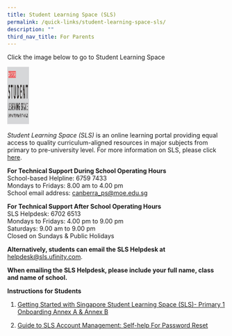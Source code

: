 ```yaml
---
title: Student Learning Space (SLS)
permalink: /quick-links/student-learning-space-sls/
description: ""
third_nav_title: For Parents
---
```


Click the image below to go to Student Learning Space

<html>
<body>

<p><a href="https://vle.learning.moe.edu.sg/login">
<img src="/images/SLS.png" style width="50" height="132">
</a></p>

</body>
</html>
         <!-- /\* Font Definitions \*/ @font-face {font-family:Latha; panose-1:2 0 4 0 0 0 0 0 0 0; mso-font-alt:Latha; mso-font-charset:0; mso-generic-font-family:swiss; mso-font-pitch:variable; mso-font-signature:1048579 0 0 0 1 0;} @font-face {font-family:"Cambria Math"; panose-1:2 4 5 3 5 4 6 3 2 4; mso-font-charset:0; mso-generic-font-family:roman; mso-font-pitch:variable; mso-font-signature:-536869121 1107305727 33554432 0 415 0;} @font-face {font-family:DengXian; panose-1:2 1 6 0 3 1 1 1 1 1; mso-font-alt:等线; mso-font-charset:134; mso-generic-font-family:auto; mso-font-pitch:variable; mso-font-signature:-1610612033 953122042 22 0 262159 0;} @font-face {font-family:Calibri; panose-1:2 15 5 2 2 2 4 3 2 4; mso-font-charset:0; mso-generic-font-family:swiss; mso-font-pitch:variable; mso-font-signature:-469750017 -1073732485 9 0 511 0;} @font-face {font-family:"Comic Sans MS"; panose-1:3 15 7 2 3 3 2 2 2 4; mso-font-charset:0; mso-generic-font-family:script; mso-font-pitch:variable; mso-font-signature:647 19 0 0 159 0;} @font-face {font-family:"\\@DengXian"; panose-1:2 1 6 0 3 1 1 1 1 1; mso-font-charset:134; mso-generic-font-family:auto; mso-font-pitch:variable; mso-font-signature:-1610612033 953122042 22 0 262159 0;} /\* Style Definitions \*/ p.MsoNormal, li.MsoNormal, div.MsoNormal {mso-style-unhide:no; mso-style-qformat:yes; mso-style-parent:""; margin-top:0in; margin-right:0in; margin-bottom:8.0pt; margin-left:0in; line-height:107%; mso-pagination:widow-orphan; font-size:11.0pt; font-family:"Calibri",sans-serif; mso-ascii-font-family:Calibri; mso-ascii-theme-font:minor-latin; mso-fareast-font-family:DengXian; mso-fareast-theme-font:minor-fareast; mso-hansi-font-family:Calibri; mso-hansi-theme-font:minor-latin; mso-bidi-font-family:Latha;} a:link, span.MsoHyperlink {mso-style-priority:99; color:#0563C1; mso-themecolor:hyperlink; text-decoration:underline; text-underline:single;} a:visited, span.MsoHyperlinkFollowed {mso-style-noshow:yes; mso-style-priority:99; color:#954F72; mso-themecolor:followedhyperlink; text-decoration:underline; text-underline:single;} .MsoChpDefault {mso-style-type:export-only; mso-default-props:yes; font-family:"Calibri",sans-serif; mso-ascii-font-family:Calibri; mso-ascii-theme-font:minor-latin; mso-fareast-font-family:DengXian; mso-fareast-theme-font:minor-fareast; mso-hansi-font-family:Calibri; mso-hansi-theme-font:minor-latin; mso-bidi-font-family:Latha; mso-bidi-theme-font:minor-bidi;} .MsoPapDefault {mso-style-type:export-only; margin-bottom:8.0pt; line-height:107%;} @page WordSection1 {size:8.5in 11.0in; margin:1.0in 1.0in 1.0in 1.0in; mso-header-margin:.5in; mso-footer-margin:.5in; mso-paper-source:0;} div.WordSection1 {page:WordSection1;} -->

_Student Learning Space (SLS)_ is an online learning portal providing equal access to quality curriculum-aligned resources in major subjects from primary to pre-university level. For more information on SLS, please click [here](https://www.moe.gov.sg/education-in-sg/student-learning-space).

**For Technical Support During School Operating 
Hours**<br>
School-based Helpline: 6759 7433<br>
Mondays to Fridays: 8.00 am to 4.00 pm<br>
School email address: <a href="canberra_ps@moe.edu.sg">canberra_ps@moe.edu.sg</a>


**For Technical Support After School Operating Hours**<br>
SLS Helpdesk: 6702 6513<br>
Mondays to Fridays: 4.00 pm to 9.00 pm<br>
Saturdays: 9.00 am to 9.00 pm<br>
Closed on Sundays & Public Holidays

**Alternatively, students can email the SLS Helpdesk at** 
<a href="helpdesk@sls.ufinity.com.">helpdesk@sls.ufinity.com.</a>

**When emailing the SLS Helpdesk, please include your full name, class and name of school.**

**Instructions for Students**

1. [Getting Started with Singapore Student Learning Space (SLS)- Primary 1 Onboarding Annex A & Annex B](/files/Annexes%20to%20Letter%20to%20Parents.pdf)

2. [Guide to SLS Account Management: Self-help  For Password Reset](/files/SLS%20Account%20Management%20-Students.pdf)

